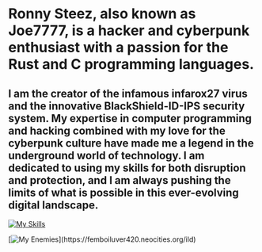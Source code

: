 # Ronny Steez, also known as Joe7777, is a hacker and cyberpunk enthusiast with a passion for the Rust and C programming languages. 
## I am the creator of the infamous infarox27 virus and the innovative BlackShield-ID-IPS security system. My expertise in computer programming and hacking combined with my love for the cyberpunk culture have made me a legend in the underground world of technology. I am dedicated to using my skills for both disruption and protection, and I am always pushing the limits of what is possible in this ever-evolving digital landscape.


[![My Skills](https://skillicons.dev/icons?i=js,html,css,blender,cpp,cs,discord,bots,firebase,django,linux,py,replit,rust,stackoverflow,unity,vim,vscode)](https://skillicons.dev)


[![My Enemies](https://skillicons.dev/icons?i=aws,cloudflare,discord,firebase,gcp,instagram,twitter,wordpress,,)](https://femboiluver420.neocities.org/ild)
